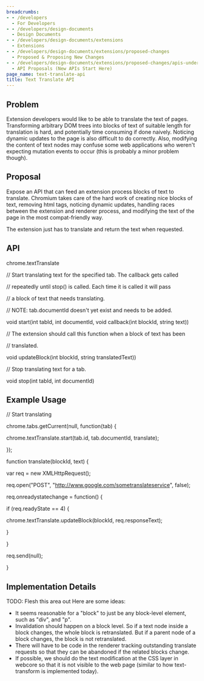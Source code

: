 ```yaml
---
breadcrumbs:
- - /developers
  - For Developers
- - /developers/design-documents
  - Design Documents
- - /developers/design-documents/extensions
  - Extensions
- - /developers/design-documents/extensions/proposed-changes
  - Proposed & Proposing New Changes
- - /developers/design-documents/extensions/proposed-changes/apis-under-development
  - API Proposals (New APIs Start Here)
page_name: text-translate-api
title: Text Translate API
---
```


## Problem

Extension developers would like to be able to translate the text of pages.
Transforming arbitrary DOM trees into blocks of text of suitable length for
translation is hard, and potentially time consuming if done naively. Noticing
dynamic updates to the page is also difficult to do correctly. Also, modifying
the content of text nodes may confuse some web applications who weren't
expecting mutation events to occur (this is probably a minor problem though).

## Proposal

Expose an API that can feed an extension process blocks of text to translate.
Chromium takes care of the hard work of creating nice blocks of text, removing
html tags, noticing dynamic updates, handling races between the extension and
renderer process, and modifying the text of the page in the most compat-friendly
way.

The extension just has to translate and return the text when requested.

## API

chrome.textTranslate

// Start translating text for the specified tab. The callback gets called

// repeatedly until stop() is called. Each time it is called it will pass

// a block of text that needs translating.

// NOTE: tab.documentId doesn't yet exist and needs to be added.

void start(int tabId, int documentId, void callback(int blockId, string text))

// The extension should call this function when a block of text has been

// translated.

void updateBlock(int blockId, string translatedText))

// Stop translating text for a tab.

void stop(int tabId, int documentId)

## Example Usage

// Start translating

chrome.tabs.getCurrent(null, function(tab) {

chrome.textTranslate.start(tab.id, tab.documentId, translate);

});

function translate(blockId, text) {

var req = new XMLHttpRequest();

req.open("POST", "http://www.google.com/sometranslateservice", false);

req.onreadystatechange = function() {

if (req.readyState == 4) {

chrome.textTranslate.updateBlock(blockId, req.responseText);

}

}

req.send(null);

}

## Implementation Details

TODO: Flesh this area out Here are some ideas:

*   It seems reasonable for a "block" to just be any block-level
            element, such as "div", and "p".
*   Invalidation should happen on a block level. So if a text node
            inside a block changes, the whole block is retranslated. But if a
            parent node of a block changes, the block is not retranslated.
*   There will have to be code in the renderer tracking outstanding
            translate requests so that they can be abandoned if the related
            blocks change.
*   If possible, we should do the text modification at the CSS layer in
            webcore so that it is not visible to the web page (similar to how
            text-transform is implemented today).
